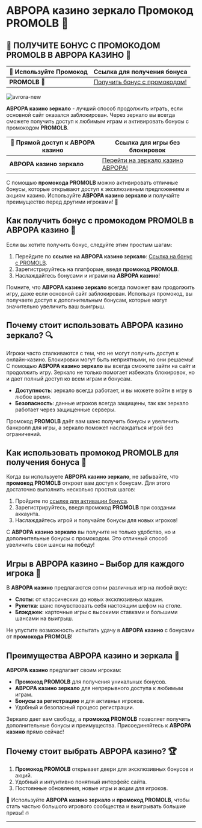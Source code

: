 # АВРОРА казино зеркало Промокод PROMOLB 🎰

## 🎉 ПОЛУЧИТЕ БОНУС С ПРОМОКОДОМ PROMOLB В АВРОРА КАЗИНО 🎉

| 📌 **Используйте Промокод** | **Ссылка для получения бонуса** | 
|----------------------------|----------------------------------|
| **PROMOLB** 🌟              | [Получить бонус с промокодом!](https://10trafic-stat2.com/click/668546566bcc6313411604c7/6766/15114/subaccount?promocode=PROMOLB) |

![avrora-new](https://github.com/user-attachments/assets/c5f67fe8-3c03-494e-a4a4-9a667e53062d)

**АВРОРА казино зеркало** - лучший способ продолжить играть, если основной сайт оказался заблокирован. Через зеркало вы всегда сможете получить доступ к любимым играм и активировать бонусы с промокодом **PROMOLB**.

| 📌 **Прямой доступ к АВРОРА казино** | **Ссылка для игры без блокировок** | 
|------------------------------------|-----------------------------------|
| **АВРОРА казино зеркало**           | [Перейти на зеркало казино АВРОРА!](https://10trafic-stat2.com/click/668546566bcc6313411604c7/6766/15114/subaccount?promocode=PROMOLB) |

С помощью **промокода PROMOLB** можно активировать отличные бонусы, которые открывают доступ к эксклюзивным предложениям и акциям казино. Используйте **АВРОРА казино зеркало** и получайте преимущество перед другими игроками! 🎉

## Как получить бонус с промокодом PROMOLB в АВРОРА казино 🎁

Если вы хотите получить бонус, следуйте этим простым шагам:

1. Перейдите по **ссылке на АВРОРА казино зеркало**: [Ссылка на бонус с PROMOLB](https://10trafic-stat2.com/click/668546566bcc6313411604c7/6766/15114/subaccount?promocode=PROMOLB).
2. Зарегистрируйтесь на платформе, введя **промокод PROMOLB**.
3. Наслаждайтесь бонусами и играми на **АВРОРА казино**!

Помните, что **АВРОРА казино зеркало** всегда поможет вам продолжить игру, даже если основной сайт заблокирован. Используя промокод, вы получаете доступ к дополнительным бонусам, которые могут значительно увеличить ваш выигрыш.

## Почему стоит использовать **АВРОРА казино зеркало**? 🔍

Игроки часто сталкиваются с тем, что не могут получить доступ к онлайн-казино. Блокировки могут быть неприятными, но они решаемы! С помощью **АВРОРА казино зеркало** вы всегда сможете зайти на сайт и продолжить игру. Зеркало не только помогает избежать блокировок, но и дает полный доступ ко всем играм и бонусам.

- **Доступность**: зеркало всегда работает, и вы можете войти в игру в любое время.
- **Безопасность**: данные игроков всегда защищены, так как зеркало работает через защищенные серверы.

Промокод **PROMOLB** даёт вам шанс получить бонусы и увеличить банкролл для игры, а зеркало поможет наслаждаться игрой без ограничений.

## Как использовать промокод PROMOLB для получения бонуса 🎰

Когда вы используете **АВРОРА казино зеркало**, не забывайте, что **промокод PROMOLB** откроет вам доступ к бонусам. Для этого достаточно выполнить несколько простых шагов:

1. Пройдите по [ссылке для активации бонуса](https://10trafic-stat2.com/click/668546566bcc6313411604c7/6766/15114/subaccount?promocode=PROMOLB).
2. Зарегистрируйтесь, введя промокод **PROMOLB** при создании аккаунта.
3. Наслаждайтесь игрой и получайте бонусы для новых игроков!

С **АВРОРА казино зеркало** вы получите не только удобство, но и дополнительные бонусы с промокодом. Это отличный способ увеличить свои шансы на победу!

## Игры в **АВРОРА казино** – Выбор для каждого игрока 🎲

В **АВРОРА казино** предлагаются сотни различных игр на любой вкус:

- **Слоты**: от классических до новых эксклюзивных машин.
- **Рулетка**: шанс почувствовать себя настоящим шефом на столе.
- **Блэкджек**: карточные игры с высокими ставками и большими шансами на выигрыш.

Не упустите возможность испытать удачу в **АВРОРА казино** с бонусами от **промокода PROMOLB**!

## Преимущества **АВРОРА казино** и **зеркала** 🔑

**АВРОРА казино** предлагает своим игрокам:

- **Промокод PROMOLB** для получения уникальных бонусов.
- **АВРОРА казино зеркало** для непрерывного доступа к любимым играм.
- **Бонусы за регистрацию** и для активных игроков.
- Удобный и безопасный процесс регистрации.

Зеркало дает вам свободу, а **промокод PROMOLB** позволяет получить дополнительные бонусы и преимущества. Присоединяйтесь к **АВРОРА казино** прямо сейчас!

## Почему стоит выбрать АВРОРА казино? 🏆

1. **Промокод PROMOLB** открывает двери для эксклюзивных бонусов и акций.
2. Удобный и интуитивно понятный интерфейс сайта.
3. Постоянные обновления, новые игры и акции для игроков.

🎰 Используйте **АВРОРА казино зеркало** и **промокод PROMOLB**, чтобы стать частью большого игрового сообщества и выигрывать большие призы! 🔥

---


